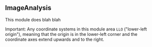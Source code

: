 ## ImageAnalysis

This module does blah blah

Important: Any coordinate systems in this module area `LLO` ("lower-left origin"), meaning that the origin is in the lower-left corner and the coordinate axes extend upwards and to the right.
